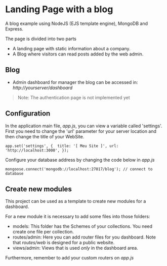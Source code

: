 Landing Page with a blog
=========================

A blog example using NodeJS (EJS template engine), MongoDB and Express.

The page is divided into two parts

* A landing page with static information about a company.
* A Blog where visitors can read posts added by the web admin.  

Blog 
-----

* Admin dashboard for manager the blog can be accessed in: *http://yourserver/dashboard* 

>Note: The authentication page is not implemented yet

Configuration
-------------

In the application main file, *app.js*, you can view a variable called 'settings'.
First you need to change the 'url' parameter for your server location and then change the title of your WebSite.

`
app.set('settings', { 
				title: '[ Meu Site ]',
				url: 'http://localhost:3000',
});
`


Configure your database address by changing the code below in *app.js*

`mongoose.connect('mongodb://localhost:27017/blog'); // connect to database`


Create new modules
------------------

This project can be used as a template to create new modules for a dashboard.

For a new module it is necessary to add some files into those folders:
- models: This folder has the Schemes of your collections. You need create one file per collection.
- routes/admin: Here you can add router files for you dashboard. Note that *routes/web* is designed for a public website.  
- views/admin: Views that is used *only* in the dashboard area. 


Furthermore, remember to add your custom routers on *app.js*
